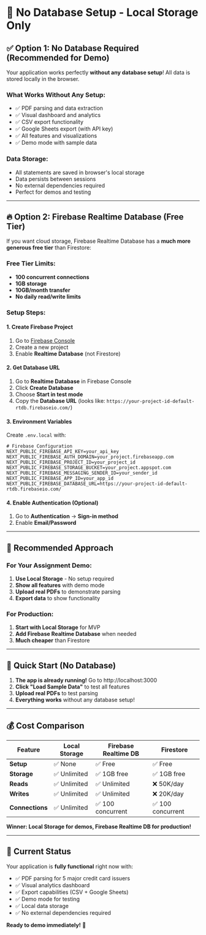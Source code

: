 # 🚀 No Database Setup - Local Storage Only

## ✅ **Option 1: No Database Required (Recommended for Demo)**

Your application works perfectly **without any database setup**! All data is stored locally in the browser.

### **What Works Without Any Setup:**
- ✅ PDF parsing and data extraction
- ✅ Visual dashboard and analytics
- ✅ CSV export functionality
- ✅ Google Sheets export (with API key)
- ✅ All features and visualizations
- ✅ Demo mode with sample data

### **Data Storage:**
- All statements are saved in browser's local storage
- Data persists between sessions
- No external dependencies required
- Perfect for demos and testing

---

## 🔥 **Option 2: Firebase Realtime Database (Free Tier)**

If you want cloud storage, Firebase Realtime Database has a **much more generous free tier** than Firestore:

### **Free Tier Limits:**
- **100 concurrent connections**
- **1GB storage**
- **10GB/month transfer**
- **No daily read/write limits**

### **Setup Steps:**

#### 1. Create Firebase Project
1. Go to [Firebase Console](https://console.firebase.google.com/)
2. Create a new project
3. Enable **Realtime Database** (not Firestore)

#### 2. Get Database URL
1. Go to **Realtime Database** in Firebase Console
2. Click **Create Database**
3. Choose **Start in test mode**
4. Copy the **Database URL** (looks like: `https://your-project-id-default-rtdb.firebaseio.com/`)

#### 3. Environment Variables
Create `.env.local` with:
```env
# Firebase Configuration
NEXT_PUBLIC_FIREBASE_API_KEY=your_api_key
NEXT_PUBLIC_FIREBASE_AUTH_DOMAIN=your_project.firebaseapp.com
NEXT_PUBLIC_FIREBASE_PROJECT_ID=your_project_id
NEXT_PUBLIC_FIREBASE_STORAGE_BUCKET=your_project.appspot.com
NEXT_PUBLIC_FIREBASE_MESSAGING_SENDER_ID=your_sender_id
NEXT_PUBLIC_FIREBASE_APP_ID=your_app_id
NEXT_PUBLIC_FIREBASE_DATABASE_URL=https://your-project-id-default-rtdb.firebaseio.com/
```

#### 4. Enable Authentication (Optional)
1. Go to **Authentication** → **Sign-in method**
2. Enable **Email/Password**

---

## 🎯 **Recommended Approach**

### **For Your Assignment Demo:**
1. **Use Local Storage** - No setup required
2. **Show all features** with demo mode
3. **Upload real PDFs** to demonstrate parsing
4. **Export data** to show functionality

### **For Production:**
1. **Start with Local Storage** for MVP
2. **Add Firebase Realtime Database** when needed
3. **Much cheaper** than Firestore

---

## 🚀 **Quick Start (No Database)**

1. **The app is already running!** Go to http://localhost:3000
2. **Click "Load Sample Data"** to test all features
3. **Upload real PDFs** to test parsing
4. **Everything works** without any database setup!

---

## 💰 **Cost Comparison**

| Feature | Local Storage | Firebase Realtime DB | Firestore |
|---------|---------------|---------------------|-----------|
| **Setup** | ✅ None | ✅ Free | ✅ Free |
| **Storage** | ✅ Unlimited | ✅ 1GB free | ✅ 1GB free |
| **Reads** | ✅ Unlimited | ✅ Unlimited | ❌ 50K/day |
| **Writes** | ✅ Unlimited | ✅ Unlimited | ❌ 20K/day |
| **Connections** | ✅ Unlimited | ✅ 100 concurrent | ✅ 100 concurrent |

**Winner: Local Storage for demos, Firebase Realtime DB for production!**

---

## 🔧 **Current Status**

Your application is **fully functional** right now with:
- ✅ PDF parsing for 5 major credit card issuers
- ✅ Visual analytics dashboard
- ✅ Export capabilities (CSV + Google Sheets)
- ✅ Demo mode for testing
- ✅ Local data storage
- ✅ No external dependencies required

**Ready to demo immediately!** 🎉
